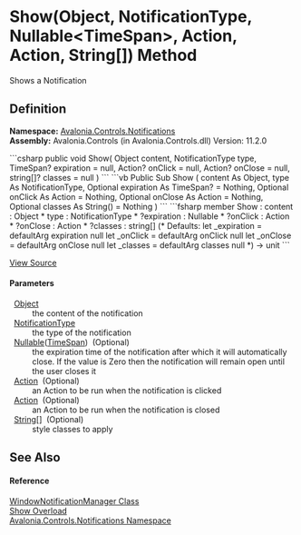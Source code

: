 # Show(Object, NotificationType, Nullable&lt;TimeSpan&gt;, Action, Action, String[]) Method


Shows a Notification



## Definition
**Namespace:** <a href="N_Avalonia_Controls_Notifications">Avalonia.Controls.Notifications</a>  
**Assembly:** Avalonia.Controls (in Avalonia.Controls.dll) Version: 11.2.0

<Tabs groupId="api-code-preview">
<TabItem value="csharp" label="C#">
```csharp
public void Show(
	Object content,
	NotificationType type,
	TimeSpan? expiration = null,
	Action? onClick = null,
	Action? onClose = null,
	string[]? classes = null
)
```
</TabItem>
<TabItem value="vb" label="VB">
```vb
Public Sub Show ( 
	content As Object,
	type As NotificationType,
	Optional expiration As TimeSpan? = Nothing,
	Optional onClick As Action = Nothing,
	Optional onClose As Action = Nothing,
	Optional classes As String() = Nothing
)
```
</TabItem>
<TabItem value="fsharp" label="F#">
```fsharp
member Show : 
        content : Object * 
        type : NotificationType * 
        ?expiration : Nullable<TimeSpan> * 
        ?onClick : Action * 
        ?onClose : Action * 
        ?classes : string[] 
(* Defaults:
        let _expiration = defaultArg expiration null
        let _onClick = defaultArg onClick null
        let _onClose = defaultArg onClose null
        let _classes = defaultArg classes null
*)
-> unit 
```
</TabItem>
</Tabs>



<a href="https://github.com/AvaloniaUI/Avalonia/tree/master/src/Avalonia.Controls/Notifications/WindowNotificationManager.cs" title="View the source code">View Source</a>



#### Parameters
<dl><dt>  <a href="https://learn.microsoft.com/dotnet/api/system.object" target="_blank" rel="noopener noreferrer">Object</a></dt><dd>the content of the notification</dd><dt>  <a href="T_Avalonia_Controls_Notifications_NotificationType">NotificationType</a></dt><dd>the type of the notification</dd><dt>  <a href="https://learn.microsoft.com/dotnet/api/system.nullable-1" target="_blank" rel="noopener noreferrer">Nullable</a>(<a href="https://learn.microsoft.com/dotnet/api/system.timespan" target="_blank" rel="noopener noreferrer">TimeSpan</a>)  (Optional)</dt><dd>the expiration time of the notification after which it will automatically close. If the value is Zero then the notification will remain open until the user closes it</dd><dt>  <a href="https://learn.microsoft.com/dotnet/api/system.action" target="_blank" rel="noopener noreferrer">Action</a>  (Optional)</dt><dd>an Action to be run when the notification is clicked</dd><dt>  <a href="https://learn.microsoft.com/dotnet/api/system.action" target="_blank" rel="noopener noreferrer">Action</a>  (Optional)</dt><dd>an Action to be run when the notification is closed</dd><dt>  <a href="https://learn.microsoft.com/dotnet/api/system.string" target="_blank" rel="noopener noreferrer">String</a>[]  (Optional)</dt><dd>style classes to apply</dd></dl>

## See Also


#### Reference
<a href="T_Avalonia_Controls_Notifications_WindowNotificationManager">WindowNotificationManager Class</a>  
<a href="Overload_Avalonia_Controls_Notifications_WindowNotificationManager_Show">Show Overload</a>  
<a href="N_Avalonia_Controls_Notifications">Avalonia.Controls.Notifications Namespace</a>  
